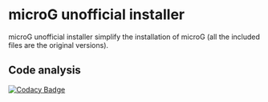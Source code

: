 microG unofficial installer
===========================

microG unofficial installer simplify the installation of microG (all the included files are the original versions).

Code analysis
-------------
[![Codacy Badge](https://api.codacy.com/project/badge/Grade/8243c98f3bbe4cdf939c3745a2ba859d)](https://www.codacy.com/app/ale5000-git/microg-unofficial-installer?utm_source=github.com&amp;utm_medium=referral&amp;utm_content=micro-a5k/microg-unofficial-installer&amp;utm_campaign=Badge_Grade)
